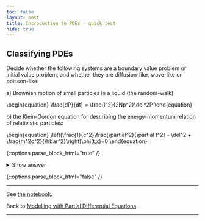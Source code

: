 ```yaml
---
toc: false
layout: post
title: Introduction to PDEs - quick test
hide: true
---
```


## Classifying PDEs

Decide whether the following systems are a boundary value problem or initial value problem, and whether they are diffusion-like, wave-like or poisson-like:

a) Brownian motion of small particles in a liquid (the random-walk)

\begin{equation}
\frac{dP}{dt} = \frac{l^2}{2Np^2}\del^2P
\end{equation}

b) the Klein-Gordon equation for describing the energy-momentum relation of relativistic particles:

\begin{equation}
\left(\frac{1}{c^2}\frac{\partial^2}{\partial t^2} - \del^2 + \frac{m^2c^2}{\hbar^2}\right)\phi(t,x)=0
\end{equation}

{::options parse_block_html="true" /}
<details>
  <summary markdown="span">Show answer</summary>
  
 a) this is an initial value problem described by the diffusion equation
 b) this is an initial value problem described by the wave equation
 
</details>

{::options parse_block_html="false" /}

---

See [the notebook](https://nu-cem.github.io/CompPhys/2021/08/02/PDE-Intro.html).

Back to [Modelling with Partial Differential Equations](https://nu-cem.github.io/CompPhys/2021/08/02/PDEs.html).

---
